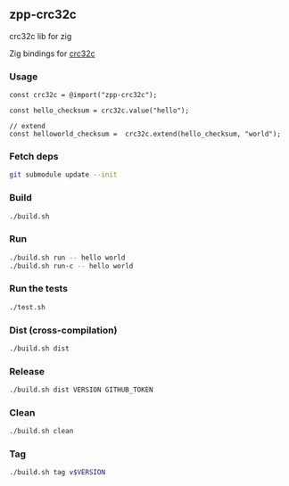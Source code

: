 ## zpp-crc32c
crc32c lib for zig

Zig bindings for [crc32c](https://github.com/google/crc32c)

### Usage
```zig
const crc32c = @import("zpp-crc32c");

const hello_checksum = crc32c.value("hello");

// extend
const helloworld_checksum =  crc32c.extend(hello_checksum, "world");
```

### Fetch deps
```sh
git submodule update --init
```

### Build
```sh
./build.sh
```

### Run
```sh
./build.sh run -- hello world
./build.sh run-c -- hello world
```

### Run the tests
```sh
./test.sh
```

### Dist (cross-compilation)
```sh
./build.sh dist
```

### Release
```sh
./build.sh dist VERSION GITHUB_TOKEN
```

### Clean
```sh
./build.sh clean
```

### Tag
```sh
./build.sh tag v$VERSION
```
